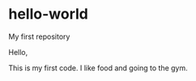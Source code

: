 # hello-world

My first repository 

Hello,

This is my first code. I like food and going to the gym. 
